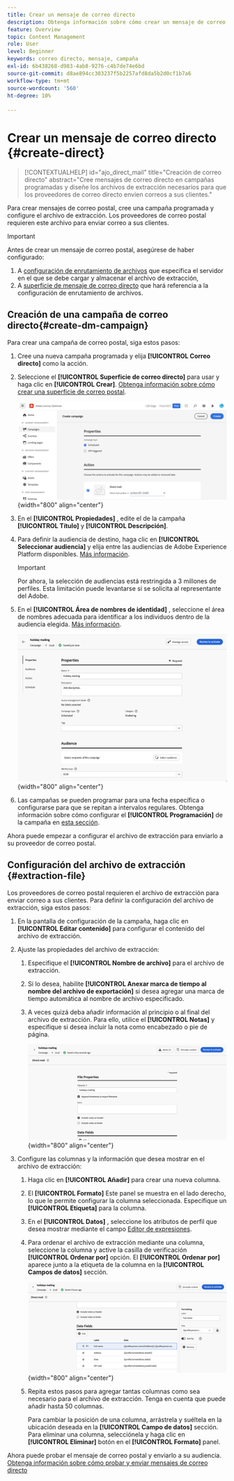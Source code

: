 ```yaml
---
title: Crear un mensaje de correo directo
description: Obtenga información sobre cómo crear un mensaje de correo postal en Journey Optimizer
feature: Overview
topic: Content Management
role: User
level: Beginner
keywords: correo directo, mensaje, campaña
exl-id: 6b438268-d983-4ab8-9276-c4b7de74e6bd
source-git-commit: d8ae894cc303237f5b2257afd8da5b2d0cf1b7a6
workflow-type: tm+mt
source-wordcount: '560'
ht-degree: 10%

---
```


# Crear un mensaje de correo directo {#create-direct}

>[!CONTEXTUALHELP]
>id="ajo_direct_mail"
>title="Creación de correo directo"
>abstract="Cree mensajes de correo directo en campañas programadas y diseñe los archivos de extracción necesarios para que los proveedores de correo directo envíen correos a sus clientes."

Para crear mensajes de correo postal, cree una campaña programada y configure el archivo de extracción. Los proveedores de correo postal requieren este archivo para enviar correo a sus clientes.

>[!IMPORTANT]
>
>Antes de crear un mensaje de correo postal, asegúrese de haber configurado:
>
>1. A [configuración de enrutamiento de archivos](../direct-mail/direct-mail-configuration.md#file-routing-configuration) que especifica el servidor en el que se debe cargar y almacenar el archivo de extracción,
>1. A [superficie de mensaje de correo directo](../direct-mail/direct-mail-configuration.md#direct-mail-surface) que hará referencia a la configuración de enrutamiento de archivos.


## Creación de una campaña de correo directo{#create-dm-campaign}

Para crear una campaña de correo postal, siga estos pasos:

1. Cree una nueva campaña programada y elija **[!UICONTROL Correo directo]** como la acción.

1. Seleccione el **[!UICONTROL Superficie de correo directo]** para usar y haga clic en **[!UICONTROL Crear]**. [Obtenga información sobre cómo crear una superficie de correo postal](direct-mail-configuration.md#direct-mail-surface).

   ![](assets/direct-mail-campaign.png){width="800" align="center"}

1. En el **[!UICONTROL Propiedades]** , edite el de la campaña **[!UICONTROL Título]** y **[!UICONTROL Descripción]**.

1. Para definir la audiencia de destino, haga clic en **[!UICONTROL Seleccionar audiencia]** y elija entre las audiencias de Adobe Experience Platform disponibles. [Más información](../audience/about-audiences.md).

   >[!IMPORTANT]
   >
   >Por ahora, la selección de audiencias está restringida a 3 millones de perfiles. Esta limitación puede levantarse si se solicita al representante del Adobe.

1. En el **[!UICONTROL Área de nombres de identidad]** , seleccione el área de nombres adecuada para identificar a los individuos dentro de la audiencia elegida. [Más información](../event/about-creating.md#select-the-namespace).

   ![](assets/direct-mail-campaign-properties.png){width="800" align="center"}

1. Las campañas se pueden programar para una fecha específica o configurarse para que se repitan a intervalos regulares. Obtenga información sobre cómo configurar el **[!UICONTROL Programación]** de la campaña en [esta sección](../campaigns/create-campaign.md#schedule).

Ahora puede empezar a configurar el archivo de extracción para enviarlo a su proveedor de correo postal.

## Configuración del archivo de extracción {#extraction-file}

Los proveedores de correo postal requieren el archivo de extracción para enviar correo a sus clientes. Para definir la configuración del archivo de extracción, siga estos pasos:

1. En la pantalla de configuración de la campaña, haga clic en **[!UICONTROL Editar contenido]** para configurar el contenido del archivo de extracción.

1. Ajuste las propiedades del archivo de extracción:

   1. Especifique el **[!UICONTROL Nombre de archivo]** para el archivo de extracción.

   1. Si lo desea, habilite **[!UICONTROL Anexar marca de tiempo al nombre del archivo de exportación]** si desea agregar una marca de tiempo automática al nombre de archivo especificado.

   1. A veces quizá deba añadir información al principio o al final del archivo de extracción. Para ello, utilice el **[!UICONTROL Notas]** y especifique si desea incluir la nota como encabezado o pie de página.

      ![](assets/direct-mail-properties.png){width="800" align="center"}

1. Configure las columnas y la información que desea mostrar en el archivo de extracción:

   1. Haga clic en **[!UICONTROL Añadir]** para crear una nueva columna.

   1. El **[!UICONTROL Formato]** Este panel se muestra en el lado derecho, lo que le permite configurar la columna seleccionada. Especifique un **[!UICONTROL Etiqueta]** para la columna.

   1. En el **[!UICONTROL Datos]** , seleccione los atributos de perfil que desea mostrar mediante el campo [Editor de expresiones](../personalization/personalization-build-expressions.md).

   1. Para ordenar el archivo de extracción mediante una columna, seleccione la columna y active la casilla de verificación **[!UICONTROL Ordenar por]** opción. El **[!UICONTROL Ordenar por]** aparece junto a la etiqueta de la columna en la **[!UICONTROL Campos de datos]** sección.

      ![](assets/direct-mail-content.png){width="800" align="center"}

   1. Repita estos pasos para agregar tantas columnas como sea necesario para el archivo de extracción. Tenga en cuenta que puede añadir hasta 50 columnas.

      Para cambiar la posición de una columna, arrástrela y suéltela en la ubicación deseada en la **[!UICONTROL Campo de datos]** sección. Para eliminar una columna, selecciónela y haga clic en **[!UICONTROL Eliminar]** botón en el **[!UICONTROL Formato]** panel.

Ahora puede probar el mensaje de correo postal y enviarlo a su audiencia. [Obtenga información sobre cómo probar y enviar mensajes de correo directo](test-send-direct-mail.md)
